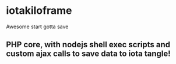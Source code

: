 # iotakiloframe
Awesome start gotta save
## PHP core, with nodejs shell exec scripts and custom ajax calls to save data to iota tangle!
